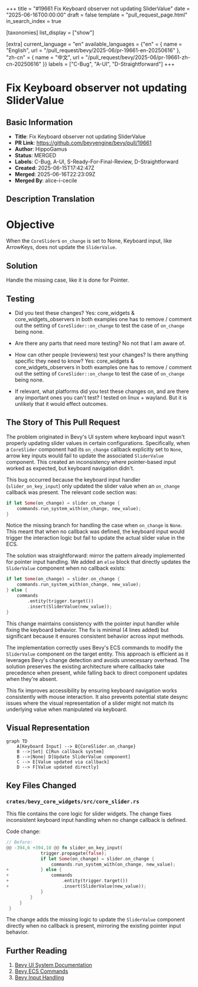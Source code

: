 +++
title = "#19661 Fix Keyboard observer not updating SliderValue"
date = "2025-06-16T00:00:00"
draft = false
template = "pull_request_page.html"
in_search_index = true

[taxonomies]
list_display = ["show"]

[extra]
current_language = "en"
available_languages = {"en" = { name = "English", url = "/pull_request/bevy/2025-06/pr-19661-en-20250616" }, "zh-cn" = { name = "中文", url = "/pull_request/bevy/2025-06/pr-19661-zh-cn-20250616" }}
labels = ["C-Bug", "A-UI", "D-Straightforward"]
+++

# Fix Keyboard observer not updating SliderValue

## Basic Information
- **Title**: Fix Keyboard observer not updating SliderValue
- **PR Link**: https://github.com/bevyengine/bevy/pull/19661
- **Author**: HippoGamus
- **Status**: MERGED
- **Labels**: C-Bug, A-UI, S-Ready-For-Final-Review, D-Straightforward
- **Created**: 2025-06-15T17:42:47Z
- **Merged**: 2025-06-16T22:23:09Z
- **Merged By**: alice-i-cecile

## Description Translation
# Objective

When the `CoreSlider`s `on_change` is set to None, Keyboard input, like ArrowKeys, does not update the `SliderValue`.

## Solution

Handle the missing case, like it is done for Pointer.

## Testing

- Did you test these changes?
Yes: core_widgets & core_widgets_observers
in both examples one has to remove / comment out the setting of `CoreSlider::on_change` to test the case of `on_change` being none.

- Are there any parts that need more testing?
No not that I am aware of.

- How can other people (reviewers) test your changes? Is there anything specific they need to know?
Yes: core_widgets & core_widgets_observers
in both examples one has to remove / comment out the setting of `CoreSlider::on_change` to test the case of `on_change` being none.

- If relevant, what platforms did you test these changes on, and are there any important ones you can't test?
I tested on linux + wayland. But it is unlikely that it would effect outcomes.

## The Story of This Pull Request

The problem originated in Bevy's UI system where keyboard input wasn't properly updating slider values in certain configurations. Specifically, when a `CoreSlider` component had its `on_change` callback explicitly set to `None`, arrow key inputs would fail to update the associated `SliderValue` component. This created an inconsistency where pointer-based input worked as expected, but keyboard navigation didn't.

This bug occurred because the keyboard input handler (`slider_on_key_input`) only updated the slider value when an `on_change` callback was present. The relevant code section was:

```rust
if let Some(on_change) = slider.on_change {
    commands.run_system_with(on_change, new_value);
}
```

Notice the missing branch for handling the case when `on_change` is `None`. This meant that when no callback was defined, the keyboard input would trigger the interaction logic but fail to update the actual slider value in the ECS.

The solution was straightforward: mirror the pattern already implemented for pointer input handling. We added an `else` block that directly updates the `SliderValue` component when no callback exists:

```rust
if let Some(on_change) = slider.on_change {
    commands.run_system_with(on_change, new_value);
} else {
    commands
        .entity(trigger.target())
        .insert(SliderValue(new_value));
}
```

This change maintains consistency with the pointer input handler while fixing the keyboard behavior. The fix is minimal (4 lines added) but significant because it ensures consistent behavior across input methods. 

The implementation correctly uses Bevy's ECS commands to modify the `SliderValue` component on the target entity. This approach is efficient as it leverages Bevy's change detection and avoids unnecessary overhead. The solution preserves the existing architecture where callbacks take precedence when present, while falling back to direct component updates when they're absent.

This fix improves accessibility by ensuring keyboard navigation works consistently with mouse interaction. It also prevents potential state desync issues where the visual representation of a slider might not match its underlying value when manipulated via keyboard.

## Visual Representation

```mermaid
graph TD
    A[Keyboard Input] --> B{CoreSlider.on_change}
    B -->|Set| C[Run callback system]
    B -->|None| D[Update SliderValue component]
    C --> E[Value updated via callback]
    D --> F[Value updated directly]
```

## Key Files Changed

### `crates/bevy_core_widgets/src/core_slider.rs`
This file contains the core logic for slider widgets. The change fixes inconsistent keyboard input handling when no change callback is defined.

Code change:
```rust
// Before:
@@ -394,6 +394,10 @@ fn slider_on_key_input(
             trigger.propagate(false);
             if let Some(on_change) = slider.on_change {
                 commands.run_system_with(on_change, new_value);
+            } else {
+                commands
+                    .entity(trigger.target())
+                    .insert(SliderValue(new_value));
             }
         }
     }
 }
```

The change adds the missing logic to update the `SliderValue` component directly when no callback is present, mirroring the existing pointer input behavior.

## Further Reading
1. [Bevy UI System Documentation](https://bevyengine.org/learn/book/getting-started/ui/)
2. [Bevy ECS Commands](https://bevyengine.org/learn/book/getting-started/ecs/#commands)
3. [Bevy Input Handling](https://bevyengine.org/learn/book/getting-started/input/)